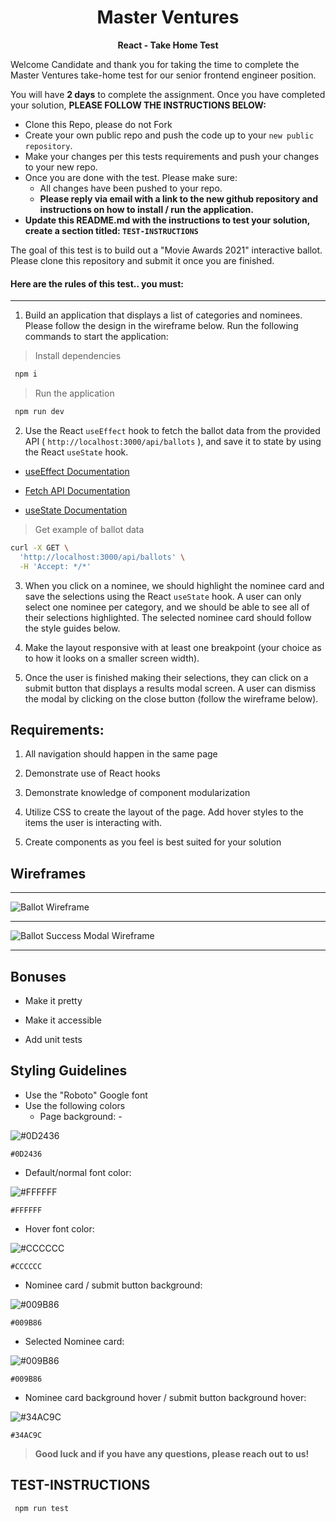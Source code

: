 <p align="center">
  <h1 align="center">
  Master Ventures
  </h1>
</p>

<p align="center">
  <b>
  React - Take Home Test
  </b><br>
</p>

Welcome Candidate and thank you for taking the time to complete the Master Ventures take-home test for our senior frontend engineer position.

You will have **2 days** to complete the assignment. Once you have completed your solution, **PLEASE FOLLOW THE INSTRUCTIONS BELOW:**

* Clone this Repo, please do not Fork
* Create your own public repo and push the code up to your `new public repository`.
* Make your changes per this tests requirements and push your changes to your new repo.
* Once you are done with the test. Please make sure:
  + All changes have been pushed to your repo.
  + **Please reply via email with a link to the new github repository and instructions on how to install / run the application.**
* **Update this README.md with the instructions to test your solution, create a section titled: `TEST-INSTRUCTIONS`**

The goal of this test is to build out a "Movie Awards 2021" interactive ballot. Please clone this repository and submit it once you are finished.

#### Here are the rules of this test.. you must:

---

 1) Build an application that displays a list of categories and nominees. Please follow the design in the wireframe below. Run the following commands to start the application:

 > Install dependencies



```bash
 npm i
 ```

 > Run the application



```bash
 npm run dev
 ```

 2) Use the React `useEffect` hook to fetch the ballot data from the provided API ( `http://localhost:3000/api/ballots` ), and save it to state by using the React `useState` hook.

* [useEffect Documentation](https://reactjs.org/docs/hooks-effect.html)

* [Fetch API Documentation](https://developer.mozilla.org/en-US/docs/Web/API/Fetch_API/Using_Fetch)

* [useState Documentation](https://reactjs.org/docs/hooks-state.html)

> Get example of ballot data

```bash
curl -X GET \
  'http://localhost:3000/api/ballots' \
  -H 'Accept: */*'
```

 3) When you click on a nominee, we should highlight the nominee card and save the selections using the React `useState` hook. A user can only select one nominee per category, and we should be able to see all of their selections highlighted. The selected nominee card should follow the style guides below.

 4) Make the layout responsive with at least one breakpoint (your choice as to how it looks on a smaller screen width).

 5) Once the user is finished making their selections, they can click on a submit button that displays a results modal screen. A user can dismiss the modal by clicking on the close button (follow the wireframe below).

## Requirements:

 1) All navigation should happen in the same page

 2) Demonstrate use of React hooks

 3) Demonstrate knowledge of component modularization

 4) Utilize CSS to create the layout of the page. Add hover styles to the items the user is interacting with.

 5) Create components as you feel is best suited for your solution

## Wireframes

---

![Ballot Wireframe](requirements/take-home-wire.jpg?raw=true "Ballot Wireframe")

---

![Ballot Success Modal Wireframe](requirements/take-home-success.jpg?raw=true "Ballot Success Modal Wireframe")

---

## Bonuses

* Make it pretty

* Make it accessible

* Add unit tests

## Styling Guidelines

* Use the "Roboto" Google font
* Use the following colors
  + Page background: -

![#0D2436](https://via.placeholder.com/15/0D2436/000000?text=+)

 `#0D2436`
  + Default/normal font color:

![#FFFFFF](https://via.placeholder.com/15/FFFFFF/000000?text=+)

 `#FFFFFF`
  + Hover font color:

![#CCCCCC](https://via.placeholder.com/15/CCCCCC/000000?text=+)

 `#CCCCCC`
  + Nominee card / submit button background:

![#009B86](https://via.placeholder.com/15/009B86/000000?text=+)

 `#009B86`
  + Selected Nominee card:

![#009B86](https://via.placeholder.com/15/009B86/000000?text=+)

 `#009B86`
  + Nominee card background hover / submit button background hover:

![#34AC9C](https://via.placeholder.com/15/#34AC9C/000000?text=+)

 `#34AC9C`

> **Good luck and if you have any questions, please reach out to us!**

## TEST-INSTRUCTIONS



```bash
 npm run test
 ```
